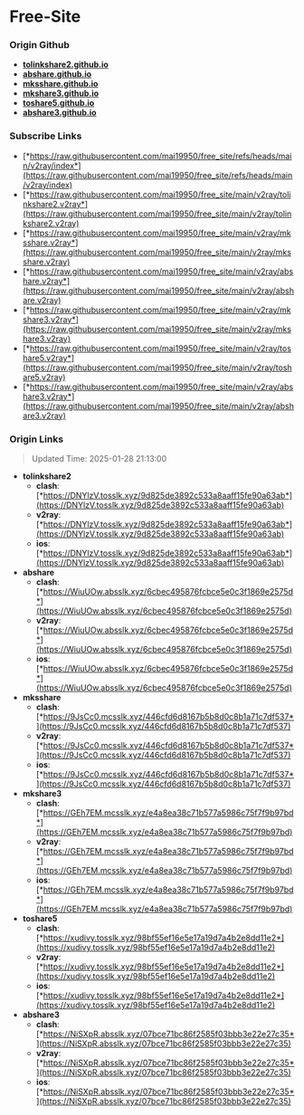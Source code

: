# Free-Site

### Origin Github

- [**tolinkshare2.github.io**](https://github.com/tolinkshare2/tolinkshare2.github.io)
- [**abshare.github.io**](https://github.com/abshare/abshare.github.io)
- [**mksshare.github.io**](https://github.com/mksshare/mksshare.github.io)
- [**mkshare3.github.io**](https://github.com/mkshare3/mkshare3.github.io)
- [**toshare5.github.io**](https://github.com/toshare5/toshare5.github.io)
- [**abshare3.github.io**](https://github.com/abshare3/abshare3.github.io)

### Subscribe Links

- [*https://raw.githubusercontent.com/mai19950/free_site/refs/heads/main/v2ray/index*](https://raw.githubusercontent.com/mai19950/free_site/refs/heads/main/v2ray/index)
- [*https://raw.githubusercontent.com/mai19950/free_site/main/v2ray/tolinkshare2.v2ray*](https://raw.githubusercontent.com/mai19950/free_site/main/v2ray/tolinkshare2.v2ray)
- [*https://raw.githubusercontent.com/mai19950/free_site/main/v2ray/mksshare.v2ray*](https://raw.githubusercontent.com/mai19950/free_site/main/v2ray/mksshare.v2ray)
- [*https://raw.githubusercontent.com/mai19950/free_site/main/v2ray/abshare.v2ray*](https://raw.githubusercontent.com/mai19950/free_site/main/v2ray/abshare.v2ray)
- [*https://raw.githubusercontent.com/mai19950/free_site/main/v2ray/mkshare3.v2ray*](https://raw.githubusercontent.com/mai19950/free_site/main/v2ray/mkshare3.v2ray)
- [*https://raw.githubusercontent.com/mai19950/free_site/main/v2ray/toshare5.v2ray*](https://raw.githubusercontent.com/mai19950/free_site/main/v2ray/toshare5.v2ray)
- [*https://raw.githubusercontent.com/mai19950/free_site/main/v2ray/abshare3.v2ray*](https://raw.githubusercontent.com/mai19950/free_site/main/v2ray/abshare3.v2ray)

### Origin Links

> Updated Time: 2025-01-28 21:13:00

- **tolinkshare2**
  - **clash**: [*https://DNYlzV.tosslk.xyz/9d825de3892c533a8aaff15fe90a63ab*](https://DNYlzV.tosslk.xyz/9d825de3892c533a8aaff15fe90a63ab)
  - **v2ray**: [*https://DNYlzV.tosslk.xyz/9d825de3892c533a8aaff15fe90a63ab*](https://DNYlzV.tosslk.xyz/9d825de3892c533a8aaff15fe90a63ab)
  - **ios**: [*https://DNYlzV.tosslk.xyz/9d825de3892c533a8aaff15fe90a63ab*](https://DNYlzV.tosslk.xyz/9d825de3892c533a8aaff15fe90a63ab)
- **abshare**
  - **clash**: [*https://WiuUOw.absslk.xyz/6cbec495876fcbce5e0c3f1869e2575d*](https://WiuUOw.absslk.xyz/6cbec495876fcbce5e0c3f1869e2575d)
  - **v2ray**: [*https://WiuUOw.absslk.xyz/6cbec495876fcbce5e0c3f1869e2575d*](https://WiuUOw.absslk.xyz/6cbec495876fcbce5e0c3f1869e2575d)
  - **ios**: [*https://WiuUOw.absslk.xyz/6cbec495876fcbce5e0c3f1869e2575d*](https://WiuUOw.absslk.xyz/6cbec495876fcbce5e0c3f1869e2575d)
- **mksshare**
  - **clash**: [*https://9JsCc0.mcsslk.xyz/446cfd6d8167b5b8d0c8b1a71c7df537*](https://9JsCc0.mcsslk.xyz/446cfd6d8167b5b8d0c8b1a71c7df537)
  - **v2ray**: [*https://9JsCc0.mcsslk.xyz/446cfd6d8167b5b8d0c8b1a71c7df537*](https://9JsCc0.mcsslk.xyz/446cfd6d8167b5b8d0c8b1a71c7df537)
  - **ios**: [*https://9JsCc0.mcsslk.xyz/446cfd6d8167b5b8d0c8b1a71c7df537*](https://9JsCc0.mcsslk.xyz/446cfd6d8167b5b8d0c8b1a71c7df537)
- **mkshare3**
  - **clash**: [*https://GEh7EM.mcsslk.xyz/e4a8ea38c71b577a5986c75f7f9b97bd*](https://GEh7EM.mcsslk.xyz/e4a8ea38c71b577a5986c75f7f9b97bd)
  - **v2ray**: [*https://GEh7EM.mcsslk.xyz/e4a8ea38c71b577a5986c75f7f9b97bd*](https://GEh7EM.mcsslk.xyz/e4a8ea38c71b577a5986c75f7f9b97bd)
  - **ios**: [*https://GEh7EM.mcsslk.xyz/e4a8ea38c71b577a5986c75f7f9b97bd*](https://GEh7EM.mcsslk.xyz/e4a8ea38c71b577a5986c75f7f9b97bd)
- **toshare5**
  - **clash**: [*https://xudivy.tosslk.xyz/98bf55ef16e5e17a19d7a4b2e8dd11e2*](https://xudivy.tosslk.xyz/98bf55ef16e5e17a19d7a4b2e8dd11e2)
  - **v2ray**: [*https://xudivy.tosslk.xyz/98bf55ef16e5e17a19d7a4b2e8dd11e2*](https://xudivy.tosslk.xyz/98bf55ef16e5e17a19d7a4b2e8dd11e2)
  - **ios**: [*https://xudivy.tosslk.xyz/98bf55ef16e5e17a19d7a4b2e8dd11e2*](https://xudivy.tosslk.xyz/98bf55ef16e5e17a19d7a4b2e8dd11e2)
- **abshare3**
  - **clash**: [*https://NiSXpR.absslk.xyz/07bce71bc86f2585f03bbb3e22e27c35*](https://NiSXpR.absslk.xyz/07bce71bc86f2585f03bbb3e22e27c35)
  - **v2ray**: [*https://NiSXpR.absslk.xyz/07bce71bc86f2585f03bbb3e22e27c35*](https://NiSXpR.absslk.xyz/07bce71bc86f2585f03bbb3e22e27c35)
  - **ios**: [*https://NiSXpR.absslk.xyz/07bce71bc86f2585f03bbb3e22e27c35*](https://NiSXpR.absslk.xyz/07bce71bc86f2585f03bbb3e22e27c35)
